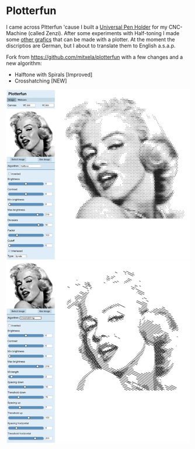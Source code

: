 # Plotterfun

I came across Pltterfun 'cause I built a [Universal Pen Holder](https://www.zenziwerken.de/Nachbauen/Universal-Pen-Holder) for my CNC-Machine (called Zenzi). After some experiments with Half-toning I made some [other grafics](https://www.zenziwerken.de/Plottgrafiken) that can be made with a plotter. At the moment the discriptios are German, but I about to translate them to English a.s.a.p.

Fork from https://github.com/mitxela/plotterfun with a few changes and a new algorithm:
* Halftone with Spirals [Improved]
* Crosshatching [NEW]

![halftone_spirals](/screenshots/halftone_spirals.webp)
![crosshatching](/screenshots/crosshatching.webp)
